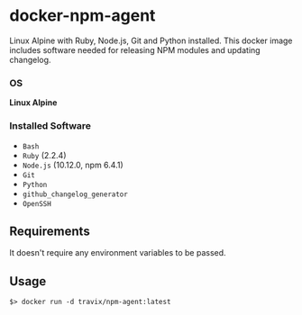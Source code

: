 # docker-npm-agent
Linux Alpine with Ruby, Node.js, Git and Python installed.
This docker image includes software needed for releasing NPM modules and updating changelog.

### OS
**Linux Alpine**

### Installed Software
* `Bash`
* `Ruby` (2.2.4)
* `Node.js` (10.12.0, npm 6.4.1)
* `Git`
* `Python`
* `github_changelog_generator`
* `OpenSSH`

## Requirements
It doesn't require any environment variables to be passed.

## Usage
```
$> docker run -d travix/npm-agent:latest
```
